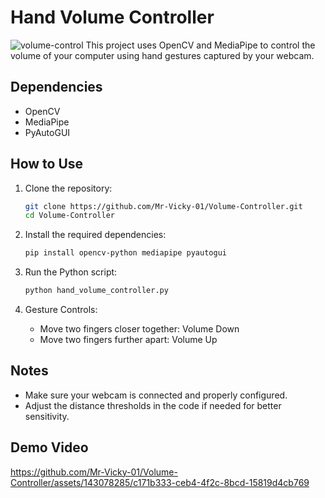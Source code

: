 # Hand Volume Controller

![volume-control](https://github.com/Mr-Vicky-01/Volume-Controller/assets/143078285/7c788c25-2775-476b-aa86-bdcfc03e01e3)
This project uses OpenCV and MediaPipe to control the volume of your computer using hand gestures captured by your webcam.

## Dependencies

- OpenCV
- MediaPipe
- PyAutoGUI

## How to Use

1. Clone the repository:

    ```bash
    git clone https://github.com/Mr-Vicky-01/Volume-Controller.git
    cd Volume-Controller
    ```

2. Install the required dependencies:

    ```bash
    pip install opencv-python mediapipe pyautogui
    ```

3. Run the Python script:

    ```bash
    python hand_volume_controller.py
    ```

4. Gesture Controls:

    - Move two fingers closer together: Volume Down
    - Move two fingers further apart: Volume Up

## Notes

- Make sure your webcam is connected and properly configured.
- Adjust the distance thresholds in the code if needed for better sensitivity.

## Demo Video

https://github.com/Mr-Vicky-01/Volume-Controller/assets/143078285/c171b333-ceb4-4f2c-8bcd-15819d4cb769
